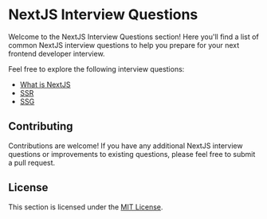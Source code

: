 # NextJS Interview Questions

Welcome to the NextJS Interview Questions section! Here you'll find a list of common NextJS interview questions to help you prepare for your next frontend developer interview.

Feel free to explore the following interview questions:

- [What is NextJS](./NextJS.md)
- [SSR](./SSR.md)
- [SSG](./SSG.md)

## Contributing

Contributions are welcome! If you have any additional NextJS interview questions or improvements to existing questions, please feel free to submit a pull request.

## License

This section is licensed under the [MIT License](../LICENSE).
